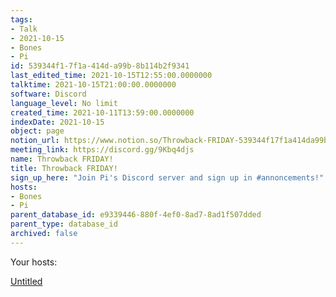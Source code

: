 ```yaml
---
tags:
- Talk
- 2021-10-15
- Bones
- Pi
id: 539344f1-7f1a-414d-a99b-8b114b2f9341
last_edited_time: 2021-10-15T12:55:00.0000000
talktime: 2021-10-15T21:00:00.0000000
software: Discord
language_level: No limit
created_time: 2021-10-11T13:59:00.0000000
indexDate: 2021-10-15
object: page
notion_url: https://www.notion.so/Throwback-FRIDAY-539344f17f1a414da99b8b114b2f9341
meeting_link: https://discord.gg/9Kbq4djs
name: Throwback FRIDAY!
title: Throwback FRIDAY!
sign_up_here: "Join Pi's Discord server and sign up in #annoncements!"
hosts:
- Bones
- Pi
parent_database_id: e9339446-880f-4ef0-8ad7-8ad1f507dded
parent_type: database_id
archived: false
---
```




Your hosts:

[Untitled](https://www.notion.so/482e61b02b9c4456b2b4fe86bb7544c6)   





